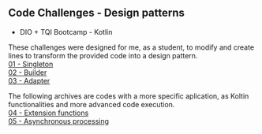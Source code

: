 ## Code Challenges - Design patterns
- DIO + TQI Bootcamp - Kotlin


These challenges were designed for me, as a student, to modify and create lines to transform the provided code into a design pattern.<br>
[01 - Singleton](https://github.com/oNeitan/code-patterns-challenges-dio/tree/main#:~:text=1%20hour%20ago-,03.%20Adapter.kt,-upload%3A%20adapter%20code)<br>
[02 - Builder](https://github.com/oNeitan/code-patterns-challenges-dio/blob/main/02.%20Builder.kt)<br>
[03 - Adapter](https://github.com/oNeitan/code-patterns-challenges-dio/blob/main/03.%20Adapter.kt)<br>

The following archives are codes with a more specific aplication, as Koltin functionalities and more advanced code execution.<br>
[04 - Extension functions](https://github.com/oNeitan/code-patterns-challenges-dio/blob/main/04.%20Extension%20functions.kt)<br>
[05 - Asynchronous processing](https://github.com/oNeitan/code-patterns-challenges-dio/blob/main/05.%20Asynchronous%20processing.kt)

